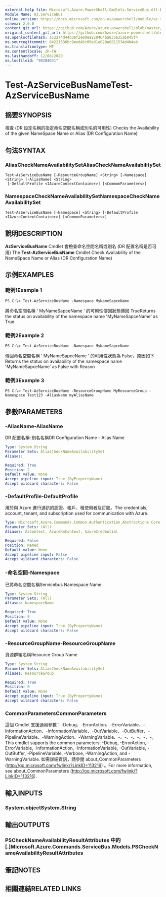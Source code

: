 ```yaml
---
external help file: Microsoft.Azure.PowerShell.Cmdlets.ServiceBus.dll-Help.xml
Module Name: Az.ServiceBus
online version: https://docs.microsoft.com/en-us/powershell/module/az.servicebus/test-azservicebusname
schema: 2.0.0
content_git_url: https://github.com/Azure/azure-powershell/blob/master/src/ServiceBus/ServiceBus/help/Test-AzServiceBusName.md
original_content_git_url: https://github.com/Azure/azure-powershell/blob/master/src/ServiceBus/ServiceBus/help/Test-AzServiceBusName.md
ms.openlocfilehash: a52274d44b36f2e0dea220464ba835635ab845f4
ms.sourcegitcommit: 04221336bc9eed46c05ed1e828a6811534d4b4ab
ms.translationtype: MT
ms.contentlocale: zh-TW
ms.lasthandoff: 12/08/2020
ms.locfileid: "98284031"
---
```

# <span data-ttu-id="bd0f6-101">Test-AzServiceBusName</span><span class="sxs-lookup"><span data-stu-id="bd0f6-101">Test-AzServiceBusName</span></span>

## <span data-ttu-id="bd0f6-102">摘要</span><span class="sxs-lookup"><span data-stu-id="bd0f6-102">SYNOPSIS</span></span>
<span data-ttu-id="bd0f6-103">檢查 (DR 設定名稱的指定命名空間名稱或別名的可用性) </span><span class="sxs-lookup"><span data-stu-id="bd0f6-103">Checks the Availability of the given NameSpace Name or Alias (DR Configuration Name)</span></span> 

## <span data-ttu-id="bd0f6-104">句法</span><span class="sxs-lookup"><span data-stu-id="bd0f6-104">SYNTAX</span></span>

### <span data-ttu-id="bd0f6-105">AliasCheckNameAvailabilitySet</span><span class="sxs-lookup"><span data-stu-id="bd0f6-105">AliasCheckNameAvailabilitySet</span></span>
```
Test-AzServiceBusName [-ResourceGroupName] <String> [-Namespace] <String> [-AliasName] <String>
 [-DefaultProfile <IAzureContextContainer>] [<CommonParameters>]
```

### <span data-ttu-id="bd0f6-106">NamespaceCheckNameAvailabilitySet</span><span class="sxs-lookup"><span data-stu-id="bd0f6-106">NamespaceCheckNameAvailabilitySet</span></span>
```
Test-AzServiceBusName [-Namespace] <String> [-DefaultProfile <IAzureContextContainer>] [<CommonParameters>]
```

## <span data-ttu-id="bd0f6-107">說明</span><span class="sxs-lookup"><span data-stu-id="bd0f6-107">DESCRIPTION</span></span>
<span data-ttu-id="bd0f6-108">**AzServiceBusName** Cmdlet 會檢查命名空間名稱或別名 (DR 配置名稱是否可用) </span><span class="sxs-lookup"><span data-stu-id="bd0f6-108">The **Test-AzServiceBusName** Cmdlet Check Availability of the NameSpace Name or Alias (DR Configuration Name)</span></span>

## <span data-ttu-id="bd0f6-109">示例</span><span class="sxs-lookup"><span data-stu-id="bd0f6-109">EXAMPLES</span></span>

### <span data-ttu-id="bd0f6-110">範例1</span><span class="sxs-lookup"><span data-stu-id="bd0f6-110">Example 1</span></span>
```
PS C:\> Test-AzServiceBusName -Namespace MyNameSapceName
```

<span data-ttu-id="bd0f6-111">將命名空間名稱 ' MyNameSapceName ' 的可用性傳回狀態傳回 True</span><span class="sxs-lookup"><span data-stu-id="bd0f6-111">Returns the status on availability of the namespace name 'MyNameSapceName' as True</span></span>

### <span data-ttu-id="bd0f6-112">範例2</span><span class="sxs-lookup"><span data-stu-id="bd0f6-112">Example 2</span></span>
```
PS C:\> Test-AzServiceBusName -Namespace MyNameSapceName
```

<span data-ttu-id="bd0f6-113">傳回命名空間名稱 ' MyNameSapceName ' 的可用性狀態為 False，原因如下</span><span class="sxs-lookup"><span data-stu-id="bd0f6-113">Returns the status on availability of the namespace name 'MyNameSapceName' as False with Reason</span></span>

### <span data-ttu-id="bd0f6-114">範例3</span><span class="sxs-lookup"><span data-stu-id="bd0f6-114">Example 3</span></span>
```
PS C:\> Test-AzServiceBusName -ResourceGroupName MyResourceGroup -Namespace Test123 -AliasName myAliasName
```

## <span data-ttu-id="bd0f6-115">參數</span><span class="sxs-lookup"><span data-stu-id="bd0f6-115">PARAMETERS</span></span>

### <span data-ttu-id="bd0f6-116">-AliasName</span><span class="sxs-lookup"><span data-stu-id="bd0f6-116">-AliasName</span></span>
<span data-ttu-id="bd0f6-117">DR 配置名稱-別名名稱</span><span class="sxs-lookup"><span data-stu-id="bd0f6-117">DR Configuration Name - Alias Name</span></span>

```yaml
Type: System.String
Parameter Sets: AliasCheckNameAvailabilitySet
Aliases:

Required: True
Position: 2
Default value: None
Accept pipeline input: True (ByPropertyName)
Accept wildcard characters: False
```

### <span data-ttu-id="bd0f6-118">-DefaultProfile</span><span class="sxs-lookup"><span data-stu-id="bd0f6-118">-DefaultProfile</span></span>
<span data-ttu-id="bd0f6-119">用於與 Azure 進行通訊的認證、帳戶、租使用者及訂閱。</span><span class="sxs-lookup"><span data-stu-id="bd0f6-119">The credentials, account, tenant, and subscription used for communication with Azure.</span></span>

```yaml
Type: Microsoft.Azure.Commands.Common.Authentication.Abstractions.Core.IAzureContextContainer
Parameter Sets: (All)
Aliases: AzContext, AzureRmContext, AzureCredential

Required: False
Position: Named
Default value: None
Accept pipeline input: False
Accept wildcard characters: False
```

### <span data-ttu-id="bd0f6-120">-命名空間</span><span class="sxs-lookup"><span data-stu-id="bd0f6-120">-Namespace</span></span>
<span data-ttu-id="bd0f6-121">已將命名空間名稱</span><span class="sxs-lookup"><span data-stu-id="bd0f6-121">Servicebus Namespace Name</span></span>

```yaml
Type: System.String
Parameter Sets: (All)
Aliases: NamespaceName

Required: True
Position: 0
Default value: None
Accept pipeline input: True (ByPropertyName)
Accept wildcard characters: False
```

### <span data-ttu-id="bd0f6-122">-ResourceGroupName</span><span class="sxs-lookup"><span data-stu-id="bd0f6-122">-ResourceGroupName</span></span>
<span data-ttu-id="bd0f6-123">資源群組名稱</span><span class="sxs-lookup"><span data-stu-id="bd0f6-123">Resource Group Name</span></span>

```yaml
Type: System.String
Parameter Sets: AliasCheckNameAvailabilitySet
Aliases: ResourceGroup

Required: True
Position: 0
Default value: None
Accept pipeline input: True (ByPropertyName)
Accept wildcard characters: False
```

### <span data-ttu-id="bd0f6-124">CommonParameters</span><span class="sxs-lookup"><span data-stu-id="bd0f6-124">CommonParameters</span></span>
<span data-ttu-id="bd0f6-125">這個 Cmdlet 支援通用參數：-Debug、-ErrorAction、-ErrorVariable、-InformationAction、-InformationVariable、-OutVariable、-OutBuffer、-PipelineVariable、-WarningAction、-WarningVariable、-、-、-、-、-、-。</span><span class="sxs-lookup"><span data-stu-id="bd0f6-125">This cmdlet supports the common parameters: -Debug, -ErrorAction, -ErrorVariable, -InformationAction, -InformationVariable, -OutVariable, -OutBuffer, -PipelineVariable, -Verbose, -WarningAction, and -WarningVariable.</span></span> <span data-ttu-id="bd0f6-126">如需詳細資訊，請參閱 about_CommonParameters (http://go.microsoft.com/fwlink/?LinkID=113216) 。</span><span class="sxs-lookup"><span data-stu-id="bd0f6-126">For more information, see about_CommonParameters (http://go.microsoft.com/fwlink/?LinkID=113216).</span></span>

## <span data-ttu-id="bd0f6-127">輸入</span><span class="sxs-lookup"><span data-stu-id="bd0f6-127">INPUTS</span></span>

### <span data-ttu-id="bd0f6-128">System.object</span><span class="sxs-lookup"><span data-stu-id="bd0f6-128">System.String</span></span>

## <span data-ttu-id="bd0f6-129">輸出</span><span class="sxs-lookup"><span data-stu-id="bd0f6-129">OUTPUTS</span></span>

### <span data-ttu-id="bd0f6-130">PSCheckNameAvailabilityResultAttributes 中的 [.]</span><span class="sxs-lookup"><span data-stu-id="bd0f6-130">Microsoft.Azure.Commands.ServiceBus.Models.PSCheckNameAvailabilityResultAttributes</span></span>

## <span data-ttu-id="bd0f6-131">筆記</span><span class="sxs-lookup"><span data-stu-id="bd0f6-131">NOTES</span></span>

## <span data-ttu-id="bd0f6-132">相關連結</span><span class="sxs-lookup"><span data-stu-id="bd0f6-132">RELATED LINKS</span></span>
